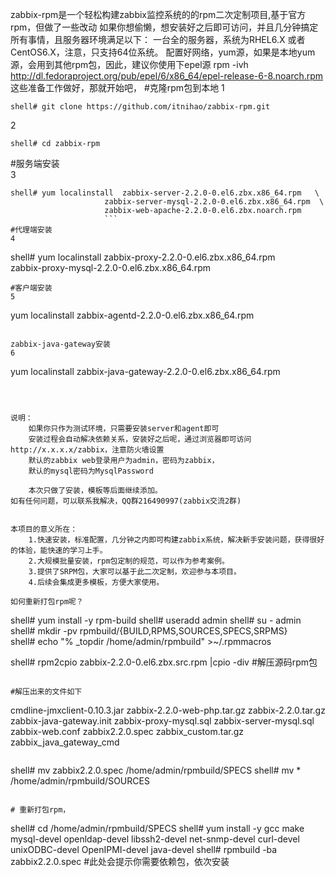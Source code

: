 zabbix-rpm是一个轻松构建zabbix监控系统的的rpm二次定制项目,基于官方rpm，但做了一些改动
如果你想偷懒，想安装好之后即可访问，并且几分钟搞定所有事情，且服务器环境满足以下：
     一台全的服务器，系统为RHEL6.X 或者CentOS6.X，注意，只支持64位系统。
     配置好网络，yum源，如果是本地yum源，会用到其他rpm包，因此，建议你使用下epel源
     rpm -ivh http://dl.fedoraproject.org/pub/epel/6/x86_64/epel-release-6-8.noarch.rpm  
     这些准备工作做好，那就开始吧，
#克隆rpm包到本地
1     
```
shell# git clone https://github.com/itnihao/zabbix-rpm.git
```
2   
```
shell# cd zabbix-rpm
```
#服务端安装     
3   
```
shell# yum localinstall  zabbix-server-2.2.0-0.el6.zbx.x86_64.rpm   \
                     zabbix-server-mysql-2.2.0-0.el6.zbx.x86_64.rpm  \
                     zabbix-web-apache-2.2.0-0.el6.zbx.noarch.rpm
                     ```
#代理端安装   
4 
```
shell# yum localinstall  zabbix-proxy-2.2.0-0.el6.zbx.x86_64.rpm   \
                     zabbix-proxy-mysql-2.2.0-0.el6.zbx.x86_64.rpm 
                     
```
#客户端安装   
5 
```
yum localinstall  zabbix-agentd-2.2.0-0.el6.zbx.x86_64.rpm
```

zabbix-java-gateway安装
6
```
yum localinstall   zabbix-java-gateway-2.2.0-0.el6.zbx.x86_64.rpm
```



说明： 
    如果你只作为测试环境，只需要安装server和agent即可
    安装过程会自动解决依赖关系，安装好之后呢，通过浏览器即可访问 http://x.x.x.x/zabbix，注意防火墙设置
    默认的zabbix web登录用户为admin，密码为zabbix，
    默认的mysql密码为MysqlPassword

    本次只做了安装，模板等后面继续添加。    
如有任何问题，可以联系我解决，QQ群216490997(zabbix交流2群)


本项目的意义所在：
    1.快速安装，标准配置，几分钟之内即可构建zabbix系统，解决新手安装问题，获得很好的体验，能快速的学习上手。
    2.大规模批量安装，rpm包定制的规范，可以作为参考案例。
    3.提供了SRPM包，大家可以基于此二次定制，欢迎参与本项目。
    4.后续会集成更多模板，方便大家使用。
    
如何重新打包rpm呢？
```
shell# yum  install -y rpm-build
shell# useradd admin
shell# su - admin  
shell# mkdir -pv rpmbuild/{BUILD,RPMS,SOURCES,SPECS,SRPMS}  
shell# echo "% _topdir  /home/admin/rpmbuild" >~/.rpmmacros  

shell# rpm2cpio  zabbix-2.2.0-0.el6.zbx.src.rpm |cpio -div  #解压源码rpm包
```

#解压出来的文件如下
```
cmdline-jmxclient-0.10.3.jar
zabbix-2.2.0-web-php.tar.gz
zabbix-2.2.0.tar.gz
zabbix-java-gateway.init
zabbix-proxy-mysql.sql
zabbix-server-mysql.sql
zabbix-web.conf
zabbix2.2.0.spec
zabbix_custom.tar.gz
zabbix_java_gateway_cmd
```
```
shell# mv zabbix2.2.0.spec /home/admin/rpmbuild/SPECS
shell# mv * /home/admin/rpmbuild/SOURCES
```

# 重新打包rpm，
```
shell# cd  /home/admin/rpmbuild/SPECS
shell# yum install -y gcc make mysql-devel openldap-devel libssh2-devel net-snmp-devel curl-devel unixODBC-devel OpenIPMI-devel java-devel
shell# rpmbuild -ba zabbix2.2.0.spec #此处会提示你需要依赖包，依次安装
```
